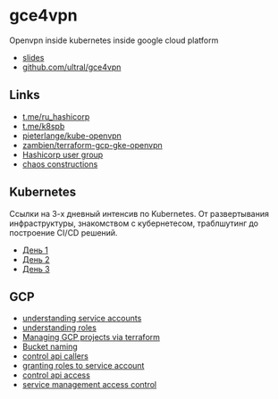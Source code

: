 # gce4vpn

Openvpn inside kubernetes inside google cloud platform

* [slides](https://cloud.mail.ru/)
* [github.com/ultral/gce4vpn](https://cloud.mail.ru/public/gNZx/GqqMTbB61)

## Links
* [t.me/ru_hashicorp](https://t.me/ru_hashicorp)
* [t.me/k8spb](https://t.me/k8spb)
* [pieterlange/kube-openvpn](https://github.com/pieterlange/kube-openvpn)
* [zambien/terraform-gcp-gke-openvpn](https://github.com/zambien/terraform-gcp-gke-openvpn)
* [Hashicorp user group](https://www.meetup.com/St-Petersburg-Russia-HashiCorp-User-Group/events/253644141/)
* [chaos constructions](https://chaosconstructions.ru/)

## Kubernetes

Ссылки на 3-х дневный интенсив по Kubernetes. От развертывания инфраструктуры, знакомством с кубернетесом, траблшутинг до построение CI/CD решений.
* [День 1](https://www.youtube.com/watch?v=pdAXKkMc8ls)
* [День 2](https://www.youtube.com/watch?v=UB4dDrnKB_Y)
* [День 3](https://www.youtube.com/watch?v=srBQOOpiAow)

## GCP
* [understanding service accounts](https://cloud.google.com/iam/docs/understanding-service-accounts)
* [understanding roles](https://cloud.google.com/iam/docs/understanding-roles)
* [Managing GCP projects via terraform](https://cloud.google.com/community/tutorials/managing-gcp-projects-with-terraform)
* [Bucket naming](https://cloud.google.com/storage/docs/naming)
* [control api callers](https://cloud.google.com/endpoints/docs/openapi/control-api-callers)
* [granting roles to service account](https://cloud.google.com/iam/docs/granting-roles-to-service-accounts)
* [control api access](https://cloud.google.com/endpoints/docs/openapi/control-api-access)
* [service management access control](https://cloud.google.com/service-infrastructure/docs/service-management/access-control)
